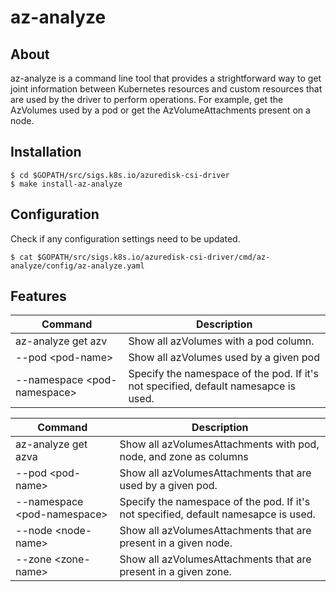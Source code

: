 # az-analyze

## About
az-analyze is a command line tool that provides a strightforward way to get joint information between Kubernetes resources and custom resources that are used by the driver to perform operations. For example, get the AzVolumes used by a pod or get the AzVolumeAttachments present on a node.

## Installation
```console
$ cd $GOPATH/src/sigs.k8s.io/azuredisk-csi-driver
$ make install-az-analyze
```
## Configuration
Check if any configuration settings need to be updated.
```console
$ cat $GOPATH/src/sigs.k8s.io/azuredisk-csi-driver/cmd/az-analyze/config/az-analyze.yaml
```

## Features
|Command|Description|
|---|---|
|az-analyze get azv|Show all azVolumes with a pod column.
|--pod \<pod-name\>|Show all azVolumes used by a given pod|
|--namespace \<pod-namespace\>|Specify the namespace of the pod. If it's not specified, default namesapce is used.|

|Command|Description|
|---|---|
|az-analyze get azva|Show all azVolumesAttachments with pod, node, and zone as columns|
|--pod \<pod-name\>|Show all azVolumesAttachments that are used by a given pod.|
|--namespace \<pod-namespace\>|Specify the namespace of the pod. If it's not specified, default namesapce is used.|
|--node \<node-name\>|Show all azVolumesAttachments that are present in a given node.|
|--zone \<zone-name\>|Show all azVolumesAttachments that are present in a given zone.|

